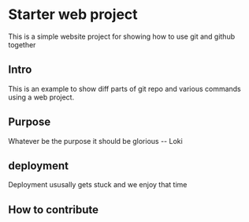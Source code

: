 # Starter web project
This is a simple website project for showing how to use git and github together
## Intro
This is an example to show diff parts of git repo and various commands using a web project.
## Purpose
Whatever be the purpose it should be glorious -- Loki
## deployment
Deployment ususally gets stuck and we enjoy that time
## How to contribute